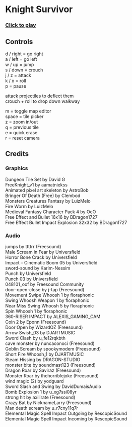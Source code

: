 # Knight Survivor<br/>
### [Click to play](https://lakp.github.io/Knight-Survivor/)

## Controls<br/>
d / right = go right<br/>
a / left = go left<br/>
w / up = jump<br/>
s / down = crouch<br/>
j / z = attack<br/>
k / x = roll<br/>
p = pause<br/>

attack projectiles to deflect them<br/>
crouch + roll to drop down walkway<br/>

m = toggle map editor<br/>
space = tile picker<br/>
z = zoom in/out<br/>
q = previous tile<br/>
e = quick erase<br/>
r = reset camera<br/>

## Credits<br/>
### Graphics<br/>
Dungeon Tile Set by David G<br/>
FreeKnight_v1 by aamatniekss<br/>
Animated pixel art skeleton by AstroBob<br/>
Bringer Of Death (Free) by Clembod<br/>
Monsters Creatures Fantasy by LuizMelo<br/>
Fire Worm by LuizMelo<br/>
Medieval Fantasy Character Pack 4 by OcO<br/>
Free Effect and Bullet 16x16 by BDragon1727<br/>
Free Effect Bullet Impact Explosion 32x32 by  BDragon1727<br/>

### Audio<br/>
jumps by ttttrr (Freesound)<br/>
Male Scream in Fear by Universfield<br/>
Horror Bone Crack by Universfield<br/>
Impact – Cinematic Boom 05 by Universfield<br/>
sword-sound by Karim-Nessim<br/>
Punch by Universfield<br/>
Punch 03 by Universfield<br/>
048101_oof by Freesound Community<br/>
door-open-close by j-tap (Freesound)<br/>
Movement Swipe Whoosh 1 by floraphonic<br/>
Swing Whoosh Weapon 1 by floraphonic<br/>
Near Miss Swing Whoosh 5 by floraphonic<br/>
Spin Whoosh 1 by floraphonic<br/>
360-RISER IMPACT by ALEXIS_GAMING_CAM<br/>
Coin 2 by Eponn (Freesound)<br/>
Door Open by WizardOZ (Freesound)<br/>
Arrow Swish_03 by DJARTMUSIC<br/>
Sword Clash by u_fe12rqkbth<br/>
cave monster by nuncaconoci (Freesound)<br/>
Goblin Scream by spookymodem (Freesound)<br/>
Short Fire Whoosh_1 by DJARTMUSIC<br/>
Steam Hissing by DRAGON-STUDIO<br/>
monster bite by soundmast123 (Freesound)<br/>
Dragon Roar by Saviraz (Freesound)<br/>
Monster Roar by thehorriblejoke (Freesound)<br/>
wind magic (2) by yodguard<br/>
Sword Slash and Swing by DavidDumaisAudio<br/>
Bomb Explosion 1 by u_xg7ssi08yr<br/>
strong hit by axilirate (Freesound)<br/>
Crazy Bat by NicknameLarry (Freesound)<br/>
Man death scream by u_r7cny11q7r<br/>
Elemental Magic Spell Impact Outgoing by RescopicSound<br/>
Elemental Magic Spell Impact Incoming by RescopicSound<br/>
